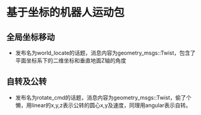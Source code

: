 # 基于坐标的机器人运动包
## 全局坐标移动
- 发布名为world_locate的话题，消息内容为geometry_msgs::Twist，包含了平面坐标系下的二维坐标和垂直地面Z轴的角度
## 自转及公转
- 发布名为rotate_cmd的话题，消息内容为geometry_msgs::Twist，偷了个懒，用linear的x,y,z表示公转的圆心x,y及速度，同理用angular表示自转。

